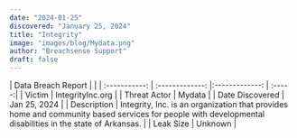 ```yaml
---
date: "2024-01-25"
discovered: "January 25, 2024"
title: "Integrity"
image: "images/blog/Mydata.png"
author: "Breachsense Support"
draft: false
---
```


| Data Breach Report           |              | 
| :-----------: | :-------------:     |:-------------:    | :-----:|
| Victim      | IntegrityInc.org      | 
| Threat Actor      | Mydata      | 
| Date Discovered      | Jan 25, 2024      | 
| Description      | Integrity, Inc. is an organization that provides home and community based services for people with developmental disabilities in the state of Arkansas.      | 
| Leak Size      | Unknown      | 

